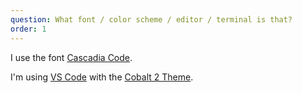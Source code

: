 ```yaml
---
question: What font / color scheme / editor / terminal is that?
order: 1
---
```


I use the font [Cascadia Code](https://github.com/microsoft/cascadia-code).

I'm using [VS Code](https://code.visualstudio.com/) with the [Cobalt 2 Theme](https://marketplace.visualstudio.com/items?itemName=wesbos.theme-cobalt2).
